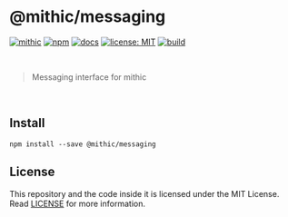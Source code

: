 # @mithic/messaging

[![mithic](https://img.shields.io/badge/project-mithic-blueviolet.svg?style=flat-square&logo=github)](https://github.com/andykswong/mithic)
[![npm](https://img.shields.io/npm/v/@mithic/messaging?style=flat-square&logo=npm)](https://www.npmjs.com/package/@mithic/messaging)
[![docs](https://img.shields.io/badge/docs-typedoc-blue?style=flat-square&logo=typescript&logoColor=white)](http://andykswong.github.io/mithic)
[![license: MIT](https://img.shields.io/badge/License-MIT-red.svg?style=flat-square)](./LICENSE)
[![build](https://img.shields.io/github/actions/workflow/status/andykswong/mithic/build.yaml?style=flat-square)](https://github.com/andykswong/mithic/actions/workflows/build.yaml)

<br/>

> Messaging interface for mithic

<br/>

## Install
```shell
npm install --save @mithic/messaging
```

## License
This repository and the code inside it is licensed under the MIT License. Read [LICENSE](./LICENSE) for more information.
